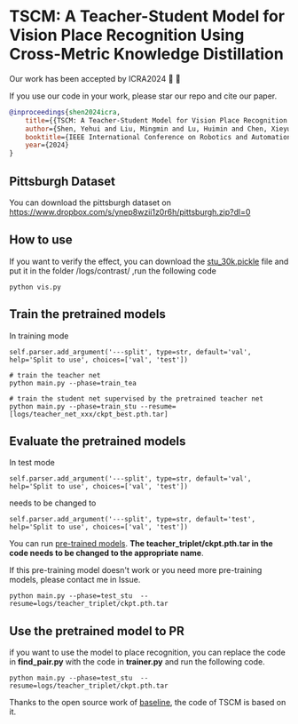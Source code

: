 # TSCM: A Teacher-Student Model for Vision Place Recognition Using Cross-Metric Knowledge Distillation
Our work has been accepted by ICRA2024  :clap: 🎉

If you use our code in your work, please star our repo and cite our paper.

```bibtex
@inproceedings{shen2024icra,
	title={{TSCM: A Teacher-Student Model for Vision Place Recognition Using Cross-Metric Knowledge Distillation}},
	author={Shen, Yehui and Liu, Mingmin and Lu, Huimin and Chen, Xieyuanli},
	booktitle={IEEE International Conference on Robotics and Automation (ICRA)},
	year={2024}
}
```

## Pittsburgh Dataset
You can download the pittsburgh dataset on https://www.dropbox.com/s/ynep8wzii1z0r6h/pittsburgh.zip?dl=0
## How to use
If you want to verify the effect, you can download the [stu_30k.pickle](https://www.dropbox.com/scl/fi/2rad0vkf0fd2v9er10g2v/stu_30k.pickle?rlkey=b04iygbqlsspt1upkr9jjyjaj&dl=0) file and put it in the folder /logs/contrast/ ,run the following code
```shell
python vis.py
```

## Train the pretrained models
In training mode
```shell
self.parser.add_argument('---split', type=str, default='val', help='Split to use', choices=['val', 'test'])
```
```shell
# train the teacher net
python main.py --phase=train_tea

# train the student net supervised by the pretrained teacher net
python main.py --phase=train_stu --resume=[logs/teacher_net_xxx/ckpt_best.pth.tar]
```
## Evaluate the pretrained models
In test mode
```shell
self.parser.add_argument('---split', type=str, default='val', help='Split to use', choices=['val', 'test'])
```
 needs to be changed to 
 ```shell
self.parser.add_argument('---split', type=str, default='test', help='Split to use', choices=['val', 'test'])
```
You can run [pre-trained models](https://www.dropbox.com/scl/fo/c7why2nf82gn1ffv6dsr7/h?rlkey=7ariswrhfecaezjh0xz40599i&dl=0). **The teacher_triplet/ckpt.pth.tar in the code needs to be changed to the appropriate name**.

If this pre-training model doesn't work or you need more pre-training models, please contact me in Issue.
```shell
python main.py --phase=test_stu	 --resume=logs/teacher_triplet/ckpt.pth.tar
```
## Use the pretrained model to PR
if you want to use the model to place recognition, you can replace the code in **find_pair.py** with the code in **trainer.py** and run the following code.
```shell
python main.py --phase=test_stu	 --resume=logs/teacher_triplet/ckpt.pth.tar
```

Thanks to the open source work of [baseline](https://github.com/ramdrop/stun), the code of TSCM is based on it.
